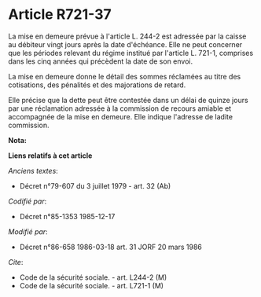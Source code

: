 # Article R721-37

La mise en demeure prévue à l'article L. 244-2 est adressée par la caisse au débiteur vingt jours après la date d'échéance.
Elle ne peut concerner que les périodes relevant du régime institué par l'article L. 721-1, comprises dans les cinq années
qui précèdent la date de son envoi. 

La mise en demeure donne le détail des sommes réclamées au titre des cotisations, des pénalités et des majorations de
retard. 

Elle précise que la dette peut être contestée dans un délai de quinze jours par une réclamation adressée à la commission de
recours amiable et accompagnée de la mise en demeure. Elle indique l'adresse de ladite commission.

**Nota:**



**Liens relatifs à cet article**

_Anciens textes_:

  - Décret n°79-607 du 3 juillet 1979 - art. 32 (Ab)

_Codifié par_:

  - Décret n°85-1353 1985-12-17

_Modifié par_:

  - Décret n°86-658 1986-03-18 art. 31 JORF 20 mars 1986

_Cite_:

  - Code de la sécurité sociale. - art. L244-2 (M)
  - Code de la sécurité sociale. - art. L721-1 (M)
